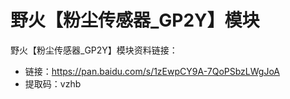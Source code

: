 [](野火【粉尘传感器_GP2Y】模块)

# 野火【粉尘传感器_GP2Y】模块
野火【粉尘传感器_GP2Y】模块资料链接：
* 链接：https://pan.baidu.com/s/1zEwpCY9A-7QoPSbzLWgJoA 
* 提取码：vzhb 